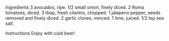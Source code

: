 Ingredients
3 avocados, ripe.
1/2 small onion, finely diced.
2 Roma tomatoes, diced.
3 tbsp, fresh cilantro, chopped.
1 jalapeno pepper, seeds removed and finely diced.
2 garlic cloves, minced.
1 lime, juiced.
1/2 tsp sea salt.

Instructions
Enjoy with cold beer!
